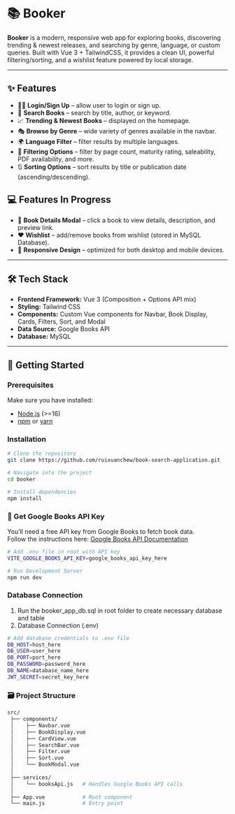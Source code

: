 # 📚 Booker  

**Booker** is a modern, responsive web app for exploring books, discovering trending & newest releases, and searching by genre, language, or custom queries. Built with Vue 3 + TailwindCSS, it provides a clean UI, powerful filtering/sorting, and a wishlist feature powered by local storage.  

---

## ✨ Features  
- 🙍‍♀️ **Login/Sign Up** – allow user to login or sign up.  
- 🔎 **Search Books** – search by title, author, or keyword.  
- 📈 **Trending & Newest Books** – displayed on the homepage.  
- 🎭 **Browse by Genre** – wide variety of genres available in the navbar.  
- 🌍 **Language Filter** – filter results by multiple languages.  
- 🧹 **Filtering Options** – filter by page count, maturity rating, saleability, PDF availability, and more.  
- 🔃 **Sorting Options** – sort results by title or publication date (ascending/descending).  

## 💻 Features In Progress 
- 📖 **Book Details Modal** – click a book to view details, description, and preview link.  
- ❤️ **Wishlist** – add/remove books from wishlist (stored in MySQL Database).  
- 📱 **Responsive Design** – optimized for both desktop and mobile devices.  

---

## 🛠️ Tech Stack  

- **Frontend Framework:** Vue 3 (Composition + Options API mix)  
- **Styling:** Tailwind CSS  
- **Components:** Custom Vue components for Navbar, Book Display, Cards, Filters, Sort, and Modal  
- **Data Source:** Google Books API  
- **Database:** MySQL 

---

## 🚀 Getting Started  

### Prerequisites  
Make sure you have installed:  
- [Node.js](https://nodejs.org/) (>=16)  
- [npm](https://www.npmjs.com/) or [yarn](https://yarnpkg.com/)  

### Installation  

```bash
# Clone the repository
git clone https://github.com/ruixuanchew/book-search-application.git

# Navigate into the project
cd booker

# Install dependencies
npm install
```
### 🔑 Get Google Books API Key
You’ll need a free API key from Google Books to fetch book data.  
Follow the instructions here: [Google Books API Documentation](https://developers.google.com/books)

```bash
# Add .env file in root with API key
VITE_GOOGLE_BOOKS_API_KEY=google_books_api_key_here
```

```bash
# Run Development Server
npm run dev
```

### Database Connection 
1. Run the booker_app_db.sql in root folder to create necessary database and table
2. Database Connection (.env)
```bash
# Add database credentials to .env file 
DB_HOST=host_here
DB_USER=user_here
DB_PORT=port_here
DB_PASSWORD=password_here
DB_NAME=database_name_here
JWT_SECRET=secret_key_here
```

### 🗃️ Project Structure
```bash
src/
 ├── components/
 │    ├── Navbar.vue
 │    ├── BookDisplay.vue
 │    ├── CardView.vue
 │    ├── SearchBar.vue
 │    ├── Filter.vue
 │    ├── Sort.vue
 │    └── BookModal.vue
 │
 ├── services/
 │    └── booksApi.js   # Handles Google Books API calls
 │
 ├── App.vue            # Root component
 └── main.js            # Entry point
```